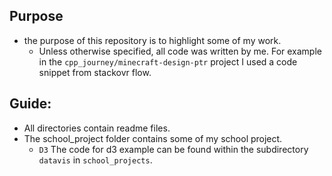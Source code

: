 ## Purpose
  * the purpose of this repository is to highlight some of my work.
    + Unless otherwise specified, all code was written by me. For example in the `cpp_journey/minecraft-design-ptr` project I used a code snippet from stackovr flow.

## Guide:
  * All directories contain readme files.
  * The school_project folder contains some of my school project.
    + `D3` The code for d3 example can be found within the subdirectory `datavis` in `school_projects`.
